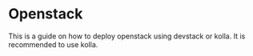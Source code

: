# Openstack

This is a guide on how to deploy openstack using devstack or kolla. It is recommended to use kolla.
